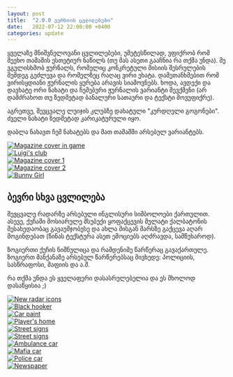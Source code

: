 ```yaml
---
layout: post
title:  "2.0.0 ვერსიის ცვლილებები"
date:   2022-07-12 22:00:00 +0400
categories: update
---
```

ყველაზე მნიშვნელოვანი ცვლილებები, უმეტესწილად, ვფიქრობ რომ შეეხო თამაშის ესთეტიურ ნაწილს (თუ მას ასეთი გააჩნია რა თქმა უნდა). 
მე ვგულისხმობ ჟურნალს, რომელიც კონკრეტული მისიის შესრულების შემდეგ გეძლევა და რომელზეც რაღაც ვირი ეხატა. დამეთანხმებით რომ 
ვირისყდიანი ჟურნალის ყურება არავის სიამოვნებს. ხოდა, ავდექი და დავხატე ორი ნახატი და ჩემებური ჟურნალის ვარიანტი შევქმენი (არ 
დამძრახოთ თუ ზედმეტად ბანალური სათაური და ტექსტი მოვუფიქრე). 

აგრეთვე, შევცვალე ლუიჯის კლუბზე დახატული "კურდღელი გოგონები". ძველი ნახატი ზედმეტად კარიკატურული იყო.

დაბლა ნახავთ ჩემ ნახატებს და მათ თამაშში არსებულ ვარიანტებს.

<div class="row mb-3 g-4">
    <div class="col-md-6">
        <a href="{{ '/assets/image/Changes in v.2.0.0/Magazine Cover.png' | relative_url }}">
            <img class="img-fluid" target="_blank" src="{{ '/assets/image/Changes in v.2.0.0/Magazine Cover.png' | relative_url }}" alt="Magazine cover in game">
        </a>
    </div>
    <div class="col-md-6">
        <a href="{{ '/assets/image/Changes in v.2.0.0/Luigi Club.png' | relative_url }}">
            <img class="img-fluid" target="_blank" src="{{ '/assets/image/Changes in v.2.0.0/Luigi Club.png' | relative_url }}" alt="Luigi's club">
        </a>
    </div>
</div>
<div class="row mb-3 g-4">
    <div class="col-md-4">
        <a href="{{ '/assets/image/Changes in v.2.0.0/Gogonebi 1.png' | relative_url }}">
            <img class="img-fluid" target="_blank" src="{{ '/assets/image/Changes in v.2.0.0/Gogonebi 1.png' | relative_url }}" alt="Magazine cover 1">
        </a>
    </div>
    <div class="col-md-4">
        <a href="{{ '/assets/image/Changes in v.2.0.0/Gogonebi 2.png' | relative_url }}">
            <img class="img-fluid" target="_blank" src="{{ '/assets/image/Changes in v.2.0.0/Gogonebi 2.png' | relative_url }}" alt="Magazine cover 2">
        </a>
    </div>
    <div class="col-md-4">
        <a href="{{ '/assets/image/Changes in v.2.0.0/Bunny Girl.png' | relative_url }}">
            <img class="img-fluid" target="_blank" src="{{ '/assets/image/Changes in v.2.0.0/Bunny Girl.png' | relative_url }}" alt="Bunny Girl">
        </a>
    </div>
</div>

## ბევრი სხვა ცვლილება

შევცვალე რადარზე არსებული ინგლისური სიმბოლოები ქართულით. ასევე, ქუჩაში მოსიარულე მსუბუქი ყოფაქცევის მულატი ქალბატონის 
შესახედაობაც გავაუმჯობესე და ახლა მისგან მარსზე გაქცევა აღარ მოგინდებათ (წინას ტექსტურა ასეთ ემოციებს აღძრავდა, სამწუხაროდ). 

ზოგიერთი ქუჩის ნიშნულიცა და რამდენიმე წარწერაც გავაქართულე. ზოგიერთ მანქანაზე არსებულ წარწერებსაც მივხედე: პოლიციის, 
სასწრაფოსი, მაფიის და ა.შ. 

რა თქმა უნდა ეს ყველაფერი დასასრულებელია და ეს მხოლოდ დასაწყისია ;) 

<div class="row mb-3 g-4">
    <div class="col-md-4">
        <a href="{{ '/assets/image/Changes in v.2.0.0/Radar.png' | relative_url }}">
            <img class="img-fluid" target="_blank" src="{{ '/assets/image/Changes in v.2.0.0/Radar.png' | relative_url }}" alt="New radar icons">
        </a>
    </div>
    <div class="col-md-4">
        <a href="{{ '/assets/image/Changes in v.2.0.0/Black Hooker.png' | relative_url }}">
            <img class="img-fluid" target="_blank" src="{{ '/assets/image/Changes in v.2.0.0/Black Hooker.png' | relative_url }}" alt="Black hooker">
        </a>
    </div>
    <div class="col-md-4">
        <a href="{{ '/assets/image/Changes in v.2.0.0/Car Paint.png' | relative_url }}">
            <img class="img-fluid" target="_blank" src="{{ '/assets/image/Changes in v.2.0.0/Car Paint.png' | relative_url }}" alt="Car paint">
        </a>
    </div>
</div>
<div class="row mb-3 g-4">
    <div class="col-md-4">
        <a href="{{ '/assets/image/Changes in v.2.0.0/Home.png' | relative_url }}">
            <img class="img-fluid" target="_blank" src="{{ '/assets/image/Changes in v.2.0.0/Home.png' | relative_url }}" alt="Player's home">
        </a>
    </div>
    <div class="col-md-4">
        <a href="{{ '/assets/image/Changes in v.2.0.0/Street Signs 1.png' | relative_url }}">
            <img class="img-fluid" target="_blank" src="{{ '/assets/image/Changes in v.2.0.0/Street Signs 1.png' | relative_url }}" alt="Street signs">
        </a>
    </div>
    <div class="col-md-4">
        <a href="{{ '/assets/image/Changes in v.2.0.0/Street Signs 2.png' | relative_url }}">
            <img class="img-fluid" target="_blank" src="{{ '/assets/image/Changes in v.2.0.0/Street Signs 2.png' | relative_url }}" alt="Street signs">
        </a>
    </div>
</div>
<div class="row mb-3 g-4">
    <div class="col-md-4">
        <a href="{{ '/assets/image/Changes in v.2.0.0/Ambulance.png' | relative_url }}">
            <img class="img-fluid" target="_blank" src="{{ '/assets/image/Changes in v.2.0.0/Ambulance.png' | relative_url }}" alt="Ambulance car">
        </a>
    </div>
    <div class="col-md-4">
        <a href="{{ '/assets/image/Changes in v.2.0.0/Mafia Car.png' | relative_url }}">
            <img class="img-fluid" target="_blank" src="{{ '/assets/image/Changes in v.2.0.0/Mafia Car.png' | relative_url }}" alt="Mafia car">
        </a>
    </div>
    <div class="col-md-4">
        <a href="{{ '/assets/image/Changes in v.2.0.0/Police.png' | relative_url }}">
            <img class="img-fluid" target="_blank" src="{{ '/assets/image/Changes in v.2.0.0/Police.png' | relative_url }}" alt="Police car">
        </a>
    </div>
</div>
<div class="row mb-3 g-4">
    <div class="col">
        <a href="{{ '/assets/image/Changes in v.2.0.0/Newspaper.png' | relative_url }}">
            <img class="img-fluid" target="_blank" src="{{ '/assets/image/Changes in v.2.0.0/Newspaper.png' | relative_url }}" alt="Newspaper">
        </a>
    </div>
</div>